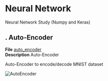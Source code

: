 # Neural Network
Neural Network Study (Numpy and Keras)

## . Auto-Encoder
**File** [auto_encoder](https://github.com/vincentbonnetcg/Numerical-Bric-a-Brac/tree/master/neural_network/Keras/autoencoder.py)<br>
**Description** Auto-Encoder

Auto-Encoder to encode/decode MNIST dataset

![AutoEncoder](https://github.com/vincentbonnetcg/Numerical-Bric-a-Brac/blob/master/neural_network/img/auto_encoder.png)
